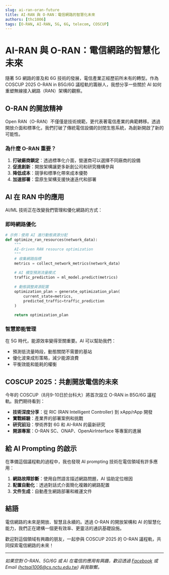 ```yaml
---
slug: ai-ran-oran-future
title: AI-RAN 與 O-RAN：電信網路的智慧化未來
authors: [thc1006]
tags: [O-RAN, AI-RAN, 5G, 6G, telecom, COSCUP]
---
```


# AI-RAN 與 O-RAN：電信網路的智慧化未來

隨著 5G 網路的普及和 6G 技術的發展，電信產業正經歷前所未有的轉型。作為 COSCUP 2025 O-RAN in B5G/6G 議程軌的籌辦人，我想分享一些關於 AI 如何重塑無線接入網路（RAN）架構的觀察。

<!--truncate-->

## O-RAN 的開放精神

Open RAN（O-RAN）不僅僅是技術規範，更代表著電信產業的典範轉移。透過開放介面和標準化，我們打破了傳統電信設備的封閉生態系統，為創新開啟了新的可能性。

### 為什麼 O-RAN 重要？

1. **打破廠商鎖定**：透過標準化介面，營運商可以選擇不同廠商的設備
2. **促進創新**：開放架構讓更多新創公司和研究機構參與
3. **降低成本**：競爭和標準化帶來成本優勢
4. **加速部署**：雲原生架構支援快速迭代和部署

## AI 在 RAN 中的應用

AI/ML 技術正在改變我們管理和優化網路的方式：

### 即時網路優化
```python
# 示例：使用 AI 進行動態資源分配
def optimize_ran_resources(network_data):
    """
    AI-driven RAN resource optimization
    """
    # 收集網路指標
    metrics = collect_network_metrics(network_data)
    
    # AI 模型預測流量模式
    traffic_prediction = ml_model.predict(metrics)
    
    # 動態調整資源配置
    optimization_plan = generate_optimization_plan(
        current_state=metrics,
        predicted_traffic=traffic_prediction
    )
    
    return optimization_plan
```

### 智慧節能管理

在 5G 時代，能源效率變得至關重要。AI 可以幫助我們：
- 預測低流量時段，動態關閉不需要的基站
- 優化波束成形策略，減少能源浪費
- 平衡效能和能耗的權衡

## COSCUP 2025：共創開放電信的未來

今年的 COSCUP（8月9-10日於台科大）將首次設立 O-RAN in B5G/6G 議程軌。我們期待看到：

- **技術深度分享**：從 RIC (RAN Intelligent Controller) 到 xApp/rApp 開發
- **實戰經驗**：產業界的部署案例和挑戰
- **研究前沿**：學術界對 6G 和 AI-RAN 的最新研究
- **開源專案**：O-RAN SC、ONAP、OpenAirInterface 等專案的進展

## 給 AI Prompting 的啟示

在準備這個議程軌的過程中，我也發現 AI prompting 技術在電信領域有許多應用：

1. **網路故障診斷**：使用自然語言描述網路問題，AI 協助定位根因
2. **配置自動化**：透過對話式介面簡化複雜的網路配置
3. **文件生成**：自動產生網路部署和維運文件

## 結語

電信網路的未來是開放、智慧且永續的。透過 O-RAN 的開放架構和 AI 的智慧化能力，我們正在建構一個更有效率、更靈活的通訊基礎設施。

歡迎對這個領域有興趣的朋友，一起參與 COSCUP 2025 的 O-RAN 議程軌，共同探索電信網路的未來！

---

*如果您對 O-RAN、5G/6G 或 AI 在電信的應用有興趣，歡迎透過 [Facebook](https://www.fb.com/thc1006/) 或 Email (hctsai1006@cs.nctu.edu.tw) 與我聯繫。*